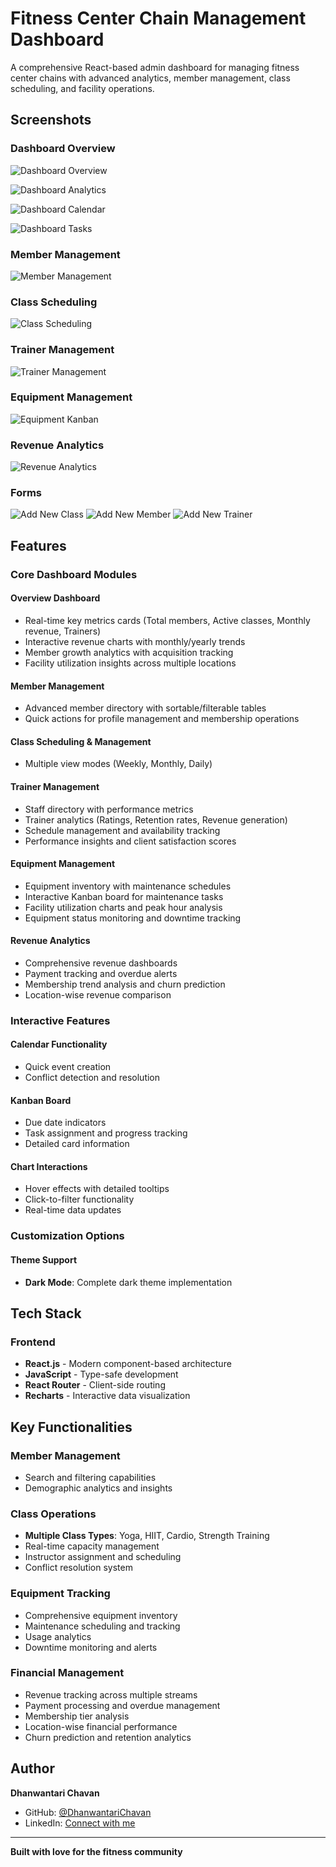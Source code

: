# Fitness Center Chain Management Dashboard

A comprehensive React-based admin dashboard for managing fitness center chains with advanced analytics, member management, class scheduling, and facility operations.

## Screenshots

### Dashboard Overview

![Dashboard Overview](./screenshots/dashboard-overview.PNG)

![Dashboard Analytics](./screenshots/dashboard-analytics.PNG)

![Dashboard Calendar](./screenshots/dashboard-calendar.PNG)

![Dashboard Tasks](./screenshots/dashboard-tasks.PNG)

### Member Management
![Member Management](./screenshots/members-management.PNG)


### Class Scheduling
![Class Scheduling](./screenshots/classes-management.PNG)


### Trainer Management
![Trainer Management](./screenshots/trainers-management.PNG)

### Equipment Management
![Equipment Kanban](./screenshots/equipment-management.PNG)


### Revenue Analytics
![Revenue Analytics](./screenshots/revenue-analytics.PNG)

### Forms
![Add New Class](./screenshots/new-class-form.PNG)
![Add New Member](./screenshots/new-member-form.PNG)
![Add New Trainer](./screenshots/new-trainer-form.PNG)




## Features

### Core Dashboard Modules

#### **Overview Dashboard**
- Real-time key metrics cards (Total members, Active classes, Monthly revenue, Trainers)
- Interactive revenue charts with monthly/yearly trends
- Member growth analytics with acquisition tracking
- Facility utilization insights across multiple locations

#### **Member Management**
- Advanced member directory with sortable/filterable tables
- Quick actions for profile management and membership operations

#### **Class Scheduling & Management**
- Multiple view modes (Weekly, Monthly, Daily)

#### **Trainer Management**
- Staff directory with performance metrics
- Trainer analytics (Ratings, Retention rates, Revenue generation)
- Schedule management and availability tracking
- Performance insights and client satisfaction scores

#### **Equipment Management**
- Equipment inventory with maintenance schedules
- Interactive Kanban board for maintenance tasks
- Facility utilization charts and peak hour analysis
- Equipment status monitoring and downtime tracking

#### **Revenue Analytics**
- Comprehensive revenue dashboards
- Payment tracking and overdue alerts
- Membership trend analysis and churn prediction
- Location-wise revenue comparison

### Interactive Features

#### **Calendar Functionality**
- Quick event creation
- Conflict detection and resolution

#### **Kanban Board**
- Due date indicators
- Task assignment and progress tracking
- Detailed card information

#### **Chart Interactions**
- Hover effects with detailed tooltips
- Click-to-filter functionality
- Real-time data updates

### Customization Options

#### **Theme Support**
- **Dark Mode**: Complete dark theme implementation

## Tech Stack

### Frontend
- **React.js** - Modern component-based architecture
- **JavaScript** - Type-safe development
- **React Router** - Client-side routing
- **Recharts** - Interactive data visualization

## Key Functionalities

### Member Management
- Search and filtering capabilities
- Demographic analytics and insights

### Class Operations
- **Multiple Class Types**: Yoga, HIIT, Cardio, Strength Training
- Real-time capacity management
- Instructor assignment and scheduling
- Conflict resolution system

### Equipment Tracking
- Comprehensive equipment inventory
- Maintenance scheduling and tracking
- Usage analytics
- Downtime monitoring and alerts

### Financial Management
- Revenue tracking across multiple streams
- Payment processing and overdue management
- Membership tier analysis
- Location-wise financial performance
- Churn prediction and retention analytics

## Author

**Dhanwantari Chavan**
- GitHub: [@DhanwantariChavan](https://github.com/DhanwantariChavan)
- LinkedIn: [Connect with me](https://www.linkedin.com/in/dhanwantari-chavan-2a7473212/)

---

**Built with love for the fitness community**
